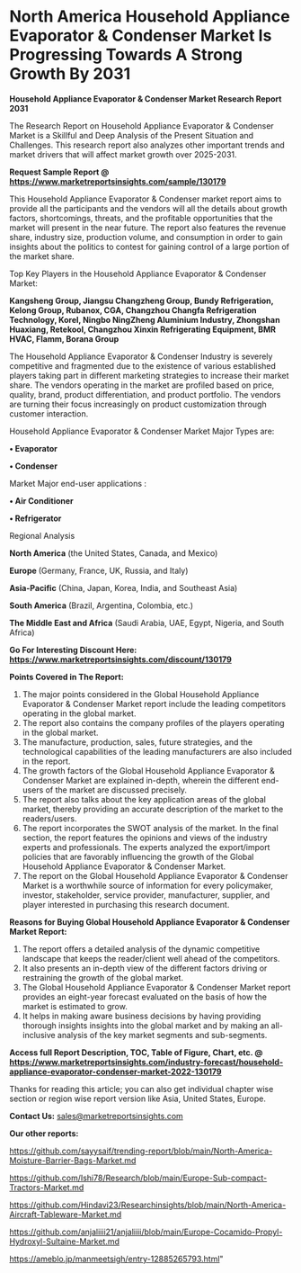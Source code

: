 # North America Household Appliance Evaporator & Condenser Market Is Progressing Towards A Strong Growth By 2031

<strong>Household Appliance Evaporator & Condenser Market Research Report 2031</strong>

The Research Report on Household Appliance Evaporator & Condenser Market is a Skillful and Deep Analysis of the Present Situation and Challenges. This research report also analyzes other important trends and market drivers that will affect market growth over 2025-2031.

<strong>Request Sample Report @ <a href=https://www.marketreportsinsights.com/sample/130179>https://www.marketreportsinsights.com/sample/130179</a></strong>

This Household Appliance Evaporator & Condenser market report aims to provide all the participants and the vendors will all the details about growth factors, shortcomings, threats, and the profitable opportunities that the market will present in the near future. The report also features the revenue share, industry size, production volume, and consumption in order to gain insights about the politics to contest for gaining control of a large portion of the market share.

Top Key Players in the Household Appliance Evaporator & Condenser Market:

<strong>Kangsheng Group, Jiangsu Changzheng Group, Bundy Refrigeration, Kelong Group, Rubanox, CGA, Changzhou Changfa Refrigeration Technology, Korel, Ningbo NingZheng Aluminium Industry, Zhongshan Huaxiang, Retekool, Changzhou Xinxin Refrigerating Equipment, BMR HVAC, Flamm, Borana Group</strong>

The Household Appliance Evaporator & Condenser Industry is severely competitive and fragmented due to the existence of various established players taking part in different marketing strategies to increase their market share. The vendors operating in the market are profiled based on price, quality, brand, product differentiation, and product portfolio. The vendors are turning their focus increasingly on product customization through customer interaction.

Household Appliance Evaporator & Condenser Market Major Types are:

<strong>• Evaporator

• Condenser</strong>

Market Major end-user applications :

<strong>• Air Conditioner

• Refrigerator</strong>

Regional Analysis

</u><strong><b>North America</b></strong> (the United States, Canada, and Mexico)

<strong><b>Europe </b></strong>(Germany, France, UK, Russia, and Italy)

<strong><b>Asia-Pacific</b></strong> (China, Japan, Korea, India, and Southeast Asia)

<strong><b>South America</b></strong> (Brazil, Argentina, Colombia, etc.)

<strong><b>The Middle East and Africa</b></strong> (Saudi Arabia, UAE, Egypt, Nigeria, and South Africa)

<strong>Go For Interesting Discount Here: <a href=https://www.marketreportsinsights.com/discount/130179>https://www.marketreportsinsights.com/discount/130179</a></strong>

<strong>Points Covered in The Report:</strong>
<ol>
  <li>The major points considered in the Global Household Appliance Evaporator & Condenser Market report include the leading competitors operating in the global market.</li>
  <li>The report also contains the company profiles of the players operating in the global market.</li>
  <li>The manufacture, production, sales, future strategies, and the technological capabilities of the leading manufacturers are also included in the report.</li>
  <li>The growth factors of the Global Household Appliance Evaporator & Condenser Market are explained in-depth, wherein the different end-users of the market are discussed precisely.</li>
  <li>The report also talks about the key application areas of the global market, thereby providing an accurate description of the market to the readers/users.</li>
  <li>The report incorporates the SWOT analysis of the market. In the final section, the report features the opinions and views of the industry experts and professionals. The experts analyzed the export/import policies that are favorably influencing the growth of the Global Household Appliance Evaporator & Condenser Market.</li>
  <li>The report on the Global Household Appliance Evaporator & Condenser Market is a worthwhile source of information for every policymaker, investor, stakeholder, service provider, manufacturer, supplier, and player interested in purchasing this research document.</li>
</ol>
<strong>Reasons for Buying Global Household Appliance Evaporator & Condenser Market Report:</strong>

<ol>
  <li>The report offers a detailed analysis of the dynamic competitive landscape that keeps the reader/client well ahead of the competitors.</li>
  <li>It also presents an in-depth view of the different factors driving or restraining the growth of the global market.</li>
  <li>The Global Household Appliance Evaporator & Condenser Market report provides an eight-year forecast evaluated on the basis of how the market is estimated to grow.</li>
  <li>It helps in making aware business decisions by having providing thorough insights insights into the global market and by making an all-inclusive analysis of the key market segments and sub-segments.</li>
</ol>
<strong>Access full Report Description, TOC, Table of Figure, Chart, etc. @ <a href=https://www.marketreportsinsights.com/industry-forecast/household-appliance-evaporator-condenser-market-2022-130179>https://www.marketreportsinsights.com/industry-forecast/household-appliance-evaporator-condenser-market-2022-130179</a></strong>


Thanks for reading this article; you can also get individual chapter wise section or region wise report version like Asia, United States, Europe.

<strong>Contact Us:</strong>
sales@marketreportsinsights.com

<strong>Our other reports:</strong>

<a href=https://github.com/sayysaif/trending-report/blob/main/North-America-Moisture-Barrier-Bags-Market.md>https://github.com/sayysaif/trending-report/blob/main/North-America-Moisture-Barrier-Bags-Market.md</a>

<a href=https://github.com/Ishi78/Research/blob/main/Europe-Sub-compact-Tractors-Market.md>https://github.com/Ishi78/Research/blob/main/Europe-Sub-compact-Tractors-Market.md</a>

<a href=https://github.com/Hindavi23/Researchinsights/blob/main/North-America-Aircraft-Tableware-Market.md>https://github.com/Hindavi23/Researchinsights/blob/main/North-America-Aircraft-Tableware-Market.md</a>

<a href=https://github.com/anjaliiii21/anjaliiii/blob/main/Europe-Cocamido-Propyl-Hydroxyl-Sultaine-Market.md>https://github.com/anjaliiii21/anjaliiii/blob/main/Europe-Cocamido-Propyl-Hydroxyl-Sultaine-Market.md</a>

<a href=https://ameblo.jp/manmeetsigh/entry-12885265793.html>https://ameblo.jp/manmeetsigh/entry-12885265793.html</a>"
